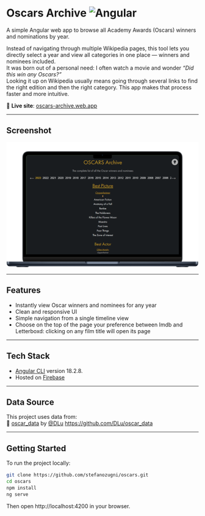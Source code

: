 # Oscars Archive ![Angular](https://img.shields.io/badge/Made%20with-Angular-DD0031?style=flat&logo=angular&logoColor=white)

A simple Angular web app to browse all Academy Awards (Oscars) winners and nominations by year.

Instead of navigating through multiple Wikipedia pages, this tool lets you directly select a year and view all categories in one place — winners and nominees included.  
It was born out of a personal need: I often watch a movie and wonder _“Did this win any Oscars?”_  
Looking it up on Wikipedia usually means going through several links to find the right edition and then the right category. This app makes that process faster and more intuitive.

🔗 **Live site**: [oscars-archive.web.app](https://oscars-archive.web.app)

---

## Screenshot

![App screenshot](./screenshot.png)  
<!-- Replace "screenshot.png" with your image file, or rename accordingly -->

---

## Features

- Instantly view Oscar winners and nominees for any year
- Clean and responsive UI
- Simple navigation from a single timeline view
- Choose on the top of the page your preference between Imdb and Letterboxd: clicking on any film title will open its page

---

## Tech Stack

- [Angular CLI](https://github.com/angular/angular-cli) version 18.2.8.
- Hosted on [Firebase](https://firebase.google.com/)

---

## Data Source

This project uses data from:  
📁 [oscar_data](https:github.com/DLu/oscar_data) by [@DLu](https://github.com/DLu/oscar_data)
https://github.com/DLu/oscar_data

---

## Getting Started

To run the project locally:

```bash
git clone https://github.com/stefanozugni/oscars.git
cd oscars
npm install
ng serve
```

Then open http://localhost:4200 in your browser.
